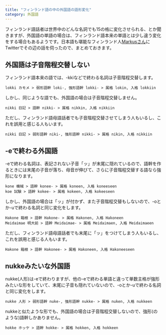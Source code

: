 ```yaml
---
title: "フィンランド語の中の外国語の語形変化"
category: 外国語
---
```


フィンランド語話者は世界中のどんな名詞でも15の格に変化させられる、とか聞きますが、外国語の単語の場合は、フィンランド語本来の単語とは少し違う変化をする場合もあるようです。日本語も堪能なフィンランド人[Markusさん](https://twitter.com/Yuhani_)にTwitterでその辺の話を伺ったので、まとめておきます。

## 外国語は子音階程交替しない

フィンランド語本来の語では、-kkiなどで終わる名詞は子音階程交替します。

    lokki カモメ > 弱形語幹 loki-, 強形語幹 lokki- > 属格 lokin, 入格 lokkiin

しかし、同じような語でも、外国語の場合は子音階程交替しません。

    nikki 日記 > 語幹 nikki- > 属格 nikkin, 入格 nikkiin

ただし、フィンランド語母語話者でも子音階程交替させてしまう人もいるし、これを誤用と感じる人もいます。

    nikki 日記 > 弱形語幹 niki-, 強形語幹 nikki- > 属格 nikin, 入格 nikkiin

## -eで終わる外国語

-eで終わる名詞は、表記されない子音「ッ」が末尾に隠れているので、語幹を作るときには末尾の子音が落ち、母音が伸びて、さらに子音階程交替する語なら強形になります。

    kone 機械 > 語幹 konee- > 属格 koneen, 入格 koneeseen
    koe 試験 > 語幹 kokee- > 属格 kokeen, 入格 kokeeseen

しかし、外国語の場合は「ッ」が付かず、また子音階程交替もしないので、-oとか-uで終わる名詞と同じ変化をします。

    Hakone 箱根 > 語幹 Hakone- > 属格 Hakonen, 入格 Hakoneen
    Meidaimae 明大前 > 語幹 Meidaimae- > 属格 Meidaimaen, 入格 Meidaimaeen

ただし、フィンランド語母語話者でも末尾に「ッ」をつけてしまう人もいるし、これを誤用と感じる人もいます。

    Hakone 箱根 > 語幹 Hakonee- > 属格 Hakoneen, 入格 Hakoneeseen

## nukkeみたいな外国語

nukke(人形)は-eで終わりますが、他の-eで終わる単語と違って単数主格が強形みたいな形をしていて、末尾に子音も隠れていないので、-oとか-uで終わる名詞と同じ変化をします。

    nukke 人形 > 弱形語幹 nuke-, 強形語幹 nukke- > 属格 nuken, 入格 nukkeen

nukkeと似たような形でも、外国語の場合は子音階程交替しないので、強形(のような)語幹しかありません。

    hokke ホッケ > 語幹 hokke- > 属格 hokken, 入格 hokkeen
